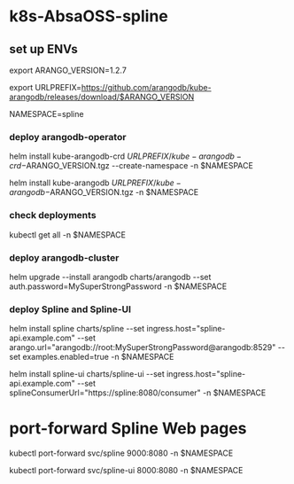 # k8s-AbsaOSS-spline

## set up ENVs
export ARANGO_VERSION=1.2.7

export URLPREFIX=https://github.com/arangodb/kube-arangodb/releases/download/$ARANGO_VERSION

NAMESPACE=spline

### deploy arangodb-operator

helm install kube-arangodb-crd $URLPREFIX/kube-arangodb-crd-$ARANGO_VERSION.tgz --create-namespace -n $NAMESPACE

helm install kube-arangodb $URLPREFIX/kube-arangodb-$ARANGO_VERSION.tgz -n $NAMESPACE

### check deployments

kubectl get all -n $NAMESPACE

### deploy arangodb-cluster

helm upgrade --install arangodb charts/arangodb --set auth.password=MySuperStrongPassword -n $NAMESPACE

### deploy Spline and Spline-UI

helm install spline charts/spline --set ingress.host="spline-api.example.com" --set arango.url="arangodb://root:MySuperStrongPassword@arangodb:8529" --set examples.enabled=true -n $NAMESPACE

helm install spline-ui charts/spline-ui --set ingress.host="spline-api.example.com" --set splineConsumerUrl="https://spline:8080/consumer" -n $NAMESPACE


# port-forward Spline Web pages

kubectl port-forward svc/spline 9000:8080 -n $NAMESPACE

kubectl port-forward svc/spline-ui 8000:8080 -n $NAMESPACE